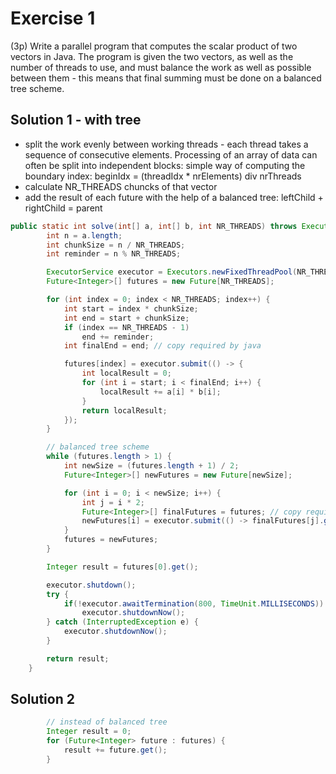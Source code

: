 # Exercise 1
(3p) Write a parallel program that computes the scalar product of two vectors in Java. The program is given the two vectors, as well as the number of threads to use, and must balance the work as well as possible between them - this means that final summing must be done on a balanced tree scheme.

## Solution 1 - with tree
- split the work evenly between working threads - each thread takes a sequence of consecutive elements. Processing of an array of data can often be split into independent blocks: simple way of computing the boundary index: beginIdx = (threadIdx * nrElements) div nrThreads
- calculate NR_THREADS chuncks of that vector 
- add the result of each future with the help of a balanced tree: leftChild + rightChild = parent
``` java
public static int solve(int[] a, int[] b, int NR_THREADS) throws ExecutionException, InterruptedException {
        int n = a.length;
        int chunkSize = n / NR_THREADS;
        int reminder = n % NR_THREADS;

        ExecutorService executor = Executors.newFixedThreadPool(NR_THREADS);
        Future<Integer>[] futures = new Future[NR_THREADS];

        for (int index = 0; index < NR_THREADS; index++) {
            int start = index * chunkSize;
            int end = start + chunkSize;
            if (index == NR_THREADS - 1)
                end += reminder;
            int finalEnd = end; // copy required by java

            futures[index] = executor.submit(() -> {
                int localResult = 0;
                for (int i = start; i < finalEnd; i++) {
                    localResult += a[i] * b[i];
                }
                return localResult;
            });
        }

        // balanced tree scheme
        while (futures.length > 1) {
            int newSize = (futures.length + 1) / 2;
            Future<Integer>[] newFutures = new Future[newSize];

            for (int i = 0; i < newSize; i++) {
                int j = i * 2;
                Future<Integer>[] finalFutures = futures; // copy required by java
                newFutures[i] = executor.submit(() -> finalFutures[j].get() + finalFutures[j+1].get()); // parent is equal to leftChild + rightChild.
            }
            futures = newFutures;
        }

        Integer result = futures[0].get();

        executor.shutdown();
        try {
            if(!executor.awaitTermination(800, TimeUnit.MILLISECONDS))
                executor.shutdownNow();
        } catch (InterruptedException e) {
            executor.shutdownNow();
        }

        return result;
    }
```

## Solution 2
``` java
        // instead of balanced tree
        Integer result = 0;
        for (Future<Integer> future : futures) {
            result += future.get();
        }
```
